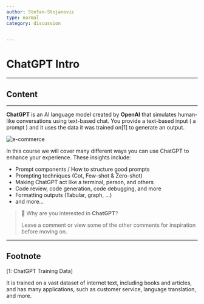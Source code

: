 ```yaml
---
author: Stefan-Stojanovic
type: normal
category: discussion
 

---
```


# ChatGPT Intro

---

## Content

---

**ChatGPT** is an AI language model created by **OpenAI** that simulates human-like conversations using text-based chat. You provide a text-based input ( a prompt ) and it uses the data it was trained on[1] to generate an output.

![e-commerce](https://img.enkipro.com/dc395b86aa9e59615a1a179bd9564fb9.png)

In this course we will cover many different ways you can use ChatGPT to enhance your experience. These insights include:
- Prompt components / How to structure good prompts
- Prompting techniques (Cot, Few-shot & Zero-shot)
- Making ChatGPT act like a terminal, person, and others
- Code review, code generation, code debugging, and more
- Formatting outputs (Tabular, graph, ...)
- and more...


> 💬 Why are you interested in **ChatGPT**?
> 
> Leave a comment or view some of the other comments for inspiration before moving on.

---
## Footnote

[1: ChatGPT Training Data]

It is trained on a vast dataset of internet text, including books and articles, and has many applications, such as customer service, language translation, and more.
